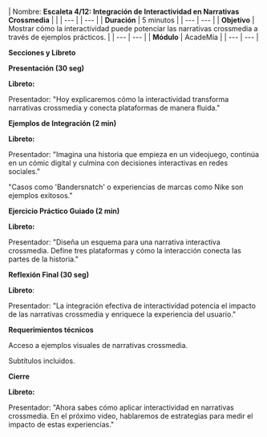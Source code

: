 | Nombre: **Escaleta 4/12: Integración de Interactividad en Narrativas Crossmedia** |     |
| --- |     | --- |
| **Duración** | 5 minutos |
| --- | --- |
| **Objetivo** | Mostrar cómo la interactividad puede potenciar las narrativas crossmedia a través de ejemplos prácticos. |
| --- | --- |
| **Módulo** | AcadeMía |
| --- | --- |

**Secciones y Libreto**

**Presentación (30 seg)**

**Libreto:**

Presentador: "Hoy explicaremos cómo la interactividad transforma narrativas crossmedia y conecta plataformas de manera fluida."

**Ejemplos de Integración (2 min)**

**Libreto:**

Presentador: "Imagina una historia que empieza en un videojuego, continúa en un cómic digital y culmina con decisiones interactivas en redes sociales."

"Casos como 'Bandersnatch' o experiencias de marcas como Nike son ejemplos exitosos."

**Ejercicio Práctico Guiado (2 min)**

**Libreto:**

Presentador: "Diseña un esquema para una narrativa interactiva crossmedia. Define tres plataformas y cómo la interacción conecta las partes de la historia."

**Reflexión Final (30 seg)**

**Libreto**:

Presentador: "La integración efectiva de interactividad potencia el impacto de las narrativas crossmedia y enriquece la experiencia del usuario."

**Requerimientos técnicos**

Acceso a ejemplos visuales de narrativas crossmedia.

Subtítulos incluidos.

**Cierre**

**Libreto:**

Presentador: "Ahora sabes cómo aplicar interactividad en narrativas crossmedia. En el próximo video, hablaremos de estrategias para medir el impacto de estas experiencias."